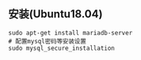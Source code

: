 
## 安装(Ubuntu18.04)

```shell
sudo apt-get install mariadb-server
# 配置mysql密码等安装设置
sudo mysql_secure_installation
```


